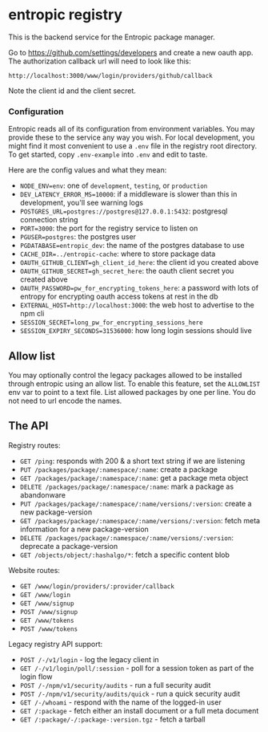 # entropic registry

This is the backend service for the Entropic package manager.


Go to https://github.com/settings/developers and create a new oauth app. The authorization callback url will need to look like this:

```
http://localhost:3000/www/login/providers/github/callback
```

Note the client id and the client secret.

### Configuration

Entropic reads all of its configuration from environment variables. You may provide these to the service any way you wish. For local development, you might find it most convenient to use a `.env` file in the registry root directory. To get started, copy `.env-example` into `.env` and edit to taste.

Here are the config values and what they mean:

* `NODE_ENV=env`: one of `development`, `testing`, or `production`
* `DEV_LATENCY_ERROR_MS=10000`: if a middleware is slower than this in development, you'll see warning logs
* `POSTGRES_URL=postgres://postgres@127.0.0.1:5432`: postgresql connection string
* `PORT=3000`: the port for the registry service to listen on
* `PGUSER=postgres`: the postgres user
* `PGDATABASE=entropic_dev`: the name of the postgres database to use
* `CACHE_DIR=../entropic-cache`: where to store package data
* `OAUTH_GITHUB_CLIENT=gh_client_id_here`: the client id you created above
* `OAUTH_GITHUB_SECRET=gh_secret_here`: the oauth client secret you created above
* `OAUTH_PASSWORD=pw_for_encrypting_tokens_here`: a password with lots of entropy for encrypting oauth access tokens at rest in the db
* `EXTERNAL_HOST=http://localhost:3000`: the web host to advertise to the npm cli
* `SESSION_SECRET=long_pw_for_encrypting_sessions_here`
* `SESSION_EXPIRY_SECONDS=31536000`: how long login sessions should live


## Allow list

You may optionally control the legacy packages allowed to be installed through entropic using an allow list. To enable this feature, set the `ALLOWLIST` env var to point to a text file. List allowed packages by one per line. You do not need to url encode the names.

## The API

Registry routes:

* `GET /ping`: responds with 200 & a short text string if we are listening
* `PUT /packages/package/:namespace/:name`: create a package
* `GET /packages/package/:namespace/:name`: get a package meta object
* `DELETE /packages/package/:namespace/:name`: mark a package as abandonware
* `PUT /packages/package/:namespace/:name/versions/:version`: create a new package-version
* `GET /packages/package/:namespace/:name/versions/:version`: fetch meta information for a new package-version
* `DELETE /packages/package/:namespace/:name/versions/:version`: deprecate a package-version
* `GET /objects/object/:hashalgo/*`: fetch a specific content blob

Website routes:

* `GET /www/login/providers/:provider/callback`
* `GET /www/login`
* `GET /www/signup`
* `POST /www/signup`
* `GET /www/tokens`
* `POST /www/tokens`

Legacy registry API support:

* `POST /-/v1/login` - log the legacy client in
* `GET /-/v1/login/poll/:session` - poll for a session token as part of the login flow
* `POST /-/npm/v1/security/audits` - run a full security audit
* `POST /-/npm/v1/security/audits/quick` - run a quick security audit
* `GET /-/whoami` - respond with the name of the logged-in user
* `GET /:package` - fetch either an install document or a full meta document
* `GET /:package/-/:package-:version.tgz` - fetch a tarball
